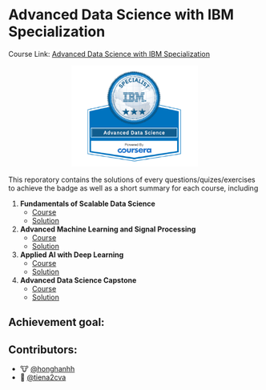 # __Advanced Data Science with IBM Specialization__

Course Link: [Advanced Data Science with IBM Specialization](https://www.coursera.org/specializations/advanced-data-science-ibm)
<p align="center">
    <img src="./Images/advanced_ds.png" width="50%" height="50%" title="IBM Specialization Certificate" >
</p>

This reporatory contains the solutions of every questions/quizes/exercises to achieve the badge as well as a short summary for each course, including

1. __Fundamentals of Scalable Data Science__
    - [Course](https://www.coursera.org/learn/ds)
    - [Solution](https://github.com/GafBof/advanced_data_science_ibm/tree/main/Course%201:%20Fundamentals%20of%20Scalable%20Data%20Science)
2. __Advanced Machine Learning and Signal Processing__
    - [Course](https://www.coursera.org/learn/advanced-machine-learning-signal-processing)
    - [Solution]()
3. __Applied AI with Deep Learning__
    - [Course](https://www.coursera.org/learn/ai)
    - [Solution]()
4. __Advanced Data Science Capstone__
    - [Course](https://www.coursera.org/learn/advanced-data-science-capstone)
    - [Solution]()

## Achievement goal:



## Contributors:
- 🐮 [@honghanhh](https://github.com/honghanhh)
- 🐔 [@tiena2cva](https://github.com/tiena2cva)